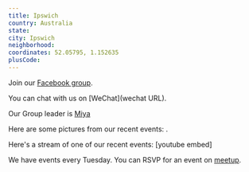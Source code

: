 ```yaml
---
title: Ipswich
country: Australia
state: 
city: Ipswich
neighborhood: 
coordinates: 52.05795, 1.152635
plusCode:
---
```

Join our [Facebook group](https://www.facebook.com/groups/free.code.camp.ipswich.qld).

You can chat with us on [WeChat](wechat URL).

Our Group leader is [Miya](freecodecamp.org/miya)

Here are some pictures from our recent events:
![]().

Here's a stream of one of our recent events:
[youtube embed]

We have events every Tuesday. You can RSVP for an event on [meetup](meetupurl).
